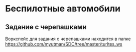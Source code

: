 # Беспилотные автомобили

## Задание с черепашками
Воркспейс для задания с черепашками находится в папке https://github.com/myutman/SDC/tree/master/turltes_ws
